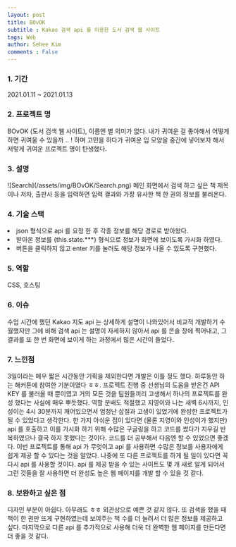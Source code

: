 ```yaml
---
layout: post
title: BOvOK
subtitle : Kakao 검색 api 를 이용한 도서 검색 웹 사이트
tags: Web
author: Sehee Kim
comments : False
---
```


<h3> 1. 기간</h3>
2021.01.11 ~ 2021.01.13

<h3> 2. 프로젝트 명</h3>
BOvOK (도서 검색 웹 사이트), 이름엔 별 의미가 없다. 내가 귀여운 걸 좋아해서 어떻게 하면 귀여울 수 있을까 .. ! 하며 고민을 하다가 귀여운 입 모양을 중간에 넣어보자 해서 저렇게 귀여운 프로젝트 명이 탄생했다.

<h3> 3. 설명</h3>
![Search](/assets/img/BOvOK/Search.png)
메인 화면에서 검색 하고 싶은 책 제목이나 저자, 출판사 등을 입력하면 입력 결과와 가장 유사한 책 한 권의 정보를 불러온다. 

<h3> 4. 기술 스택</h3>
<li>json 형식으로 api 를 요청 한 후 각종 정보를 해당 경로로 받아왔다.</li>
<li>받아온 정보를 {this.state.***} 형식으로 정보가 화면에 보이도록 가시화 하였다.</li>
<li>버튼을 클릭하지 않고 enter 키를 눌러도 해당 정보가 나올 수 있도록 구현했다.</li>

<h3> 5. 역할</h3>
CSS, 호스팅

<h3> 6. 이슈</h3>
수업 시간에 했던 Kakao 지도 api 는 상세하게 설명이 나와있어서 비교적 개발하기 수월했지만 그에 비해 검색 api 는 설명이 자세하지 않아서 api 를 콘솔 창에 찍어내고, 그 결과를 또 한 번 화면에 보이게 하는 과정에서 많은 시간이 들었다. 

<h3> 7. 느낀점</h3>
3일이라는 매우 짧은 시간동안 기획을 제외한다면 개발은 이틀 정도 했다. 하루동안 하는 해커톤에 참여한 기분이였다 ㅎㅎ. 프로젝트 진행 중 선생님의 도움을 받은건 API KEY 를 불러올 때 뿐이였고 거의 모든 것을 팀원들끼리 고생해서 하나의 프로젝트를 완성 했다는 사실에 매우 뿌듯했다. 역할 분배도 적절했고 지영이와 나는 새벽 6시까지, 인성이는 4시 30분까지 깨어있으면서 엄청난 삽질과 고생이 있었기에 완성한 프로젝트가 될 수 있었다고 생각한다. 한 가지 아쉬운 점이 있다면 (물론 지영이와 인성이가 했지만) api 를 호출하고 이를 가시화 하기 위해 수많은 구글링을 하고 코드를 썼다가 지우길 반복하였으나 결국 하지 못했다는 것이다. 코드를 더 공부해서 다음엔 할 수 있었으면 좋겠다. 이번 프로젝트를 통해 api 가 무엇이고 api 를 사용하면 수많은 정보를 사용자에게 쉽게 제공 할 수 있다는 것을 알았다. 나중에 또 다른 프로젝트를 하게 될 일이 있다면 꼭 다시 api 를 사용할 것이다. api 를 제공 받을 수 있는 사이트도 몇 개 새로 알게 되어서 그런 것들을 잘 사용하면 더 완성도 높은 웹 페이지를 개발 할 수 있을 것 같다.

<h3> 8. 보완하고 싶은 점</h3>
디자인 부분이 아쉽다. 아무래도 ㅎㅎ 외관상으로 예쁜 것 같지 않다. 또 검색을 했을 때 책이 한 권만 뜨게 구현하였는데 보여주는 책 수를 더 늘려서 더 많은 정보를 제공하고 싶다. 마지막으로 다른 api 를 추가적으로 사용해 더욱 더 완벽한 웹 페이지를 만든다면 더 좋을 것 같다.